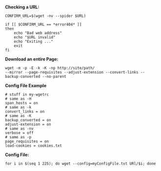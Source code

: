 **Checking a URL:**

    CONFIRM_URL=$(wget -nv --spider $URL)

    if [[ $CONFIRM_URL == *error404* ]]
    then
        echo "Bad web address"
        echo "$URL invalid"
        echo "Exiting ..."
        exit
    fi


**Download an entire Page:**

    wget -m -p -E -k -K -np http://site/path/
    --mirror --page-requisites --adjust-extension --convert-links --backup-converted --no-parent

**Config File Example**

    # stuff in my-wgetrc
    # same as -H  
    span_hosts = on         
    # same as -k
    convert_links = on      
    # same as -K
    backup_converted = on
    adjust-extension = on    
    # same as -nv
    verbose = off           
    # same as -p
    page_requisites = on
    load-cookies = cookies.txt


**Config File:**

    for i in $(seq 1 225); do wget --config=myConfigFile.txt URl/$i; done
